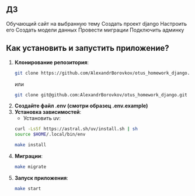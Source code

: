 ## ДЗ ##
Обучающий сайт на выбранную тему
Создать проект django
Настроить его
Создать модели данных
Провести миграции
Подключить админку

## Как установить и запустить приложение? ##
1. **Клонирование репозитория**:
    ```sh
    git clone https://github.com/AlexandrBorovkov/otus_homework_django.git
   ```
    или
    ```sh
    git clone git@github.com:AlexandrBorovkov/otus_homework_django.git
    ```
2. **Создайте файл .env (смотри образец .env.example)**
3. **Установка зависимостей**:
    - Установить uv:
    ```sh
    curl -LsSf https://astral.sh/uv/install.sh | sh
    source $HOME/.local/bin/env
    ```
    ```sh
    make install
    ```
4. **Миграции**:
    ```sh
    make migrate
    ```
5. **Запуск приложения**:
    ```sh
    make start
    ```